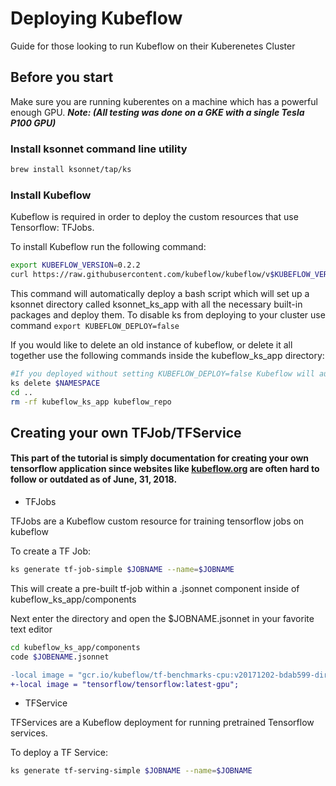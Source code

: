 # Deploying Kubeflow

Guide for those looking to run Kubeflow on their Kuberenetes Cluster

## Before you start
Make sure you are running kuberentes on a machine which has a powerful enough GPU. 
_**Note: (All testing was done on a GKE with a single Tesla P100 GPU)**_

### Install ksonnet command line utility
```bash
brew install ksonnet/tap/ks
```

### Install Kubeflow
Kubeflow is required in order to deploy the custom resources that use Tensorflow: TFJobs.

To install Kubeflow run the following command:
```bash
export KUBEFLOW_VERSION=0.2.2
curl https://raw.githubusercontent.com/kubeflow/kubeflow/v$KUBEFLOW_VERSION/scripts/deploy.sh | bash
```
This command will automatically deploy a bash script which will set up a ksonnet directory called ksonnet_ks_app with all the necessary built-in packages and deploy them. To disable ks from deploying to your cluster use command `export KUBEFLOW_DEPLOY=false`

If you would like to delete an old instance of kubeflow, or delete it all together use the following commands inside the kubeflow_ks_app directory:
```bash
#If you deployed without setting KUBEFLOW_DEPLOY=false Kubeflow will automatically deploy to the default namespace
ks delete $NAMESPACE
cd ..
rm -rf kubeflow_ks_app kubeflow_repo
```

## Creating your own TFJob/TFService

#### This part of the tutorial is simply documentation for creating your own tensorflow application since websites like [kubeflow.org](http://kubeflow.org/docs/started/getting-started) are often hard to follow or outdated as of June, 31, 2018.

+ TFJobs

TFJobs are a Kubeflow custom resource for training tensorflow jobs on kubeflow

To create a TF Job:
```bash
ks generate tf-job-simple $JOBNAME --name=$JOBNAME
```

This will create a pre-built tf-job within a .jsonnet component inside of kubeflow_ks_app/components

Next enter the directory and open the $JOBNAME.jsonnet in your favorite text editor

```bash
cd kubeflow_ks_app/components
code $JOBENAME.jsonnet
```

```diff
-local image = "gcr.io/kubeflow/tf-benchmarks-cpu:v20171202-bdab599-dirty-284af3";
+-local image = "tensorflow/tensorflow:latest-gpu";
```

+ TFService

TFServices are a Kubeflow deployment for running pretrained Tensorflow services.

To deploy a TF Service:
```bash
ks generate tf-serving-simple $JOBNAME --name=$JOBNAME
```
